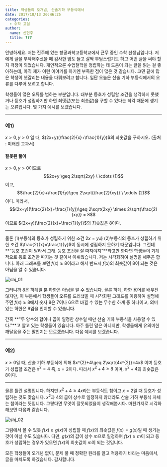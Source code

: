 ```yaml
---
title: 학생들의 오개념, 산술기하 부등식에서
date: 2017/10/13 20:46:25
categories:
  - 수학 교실
author:
  name: 신헌주
  title: ???
---
```


안녕하세요. 저는 진주에 있는 항공과학고등학교에서 근무 중인 수학 선생님입니다. 저에게 글을 부탁해주셨을 때 감사한 맘도 들고 살짝 부담스럽기도 하고 어떤 글을 써야 할지 걱정이 되었습니다. 개인적으론 수업철학을 정립하는 데 도움이 되는 글을 읽는 걸 좋아하는데, 아직 제가 이런 이야기를 하기엔 부족한 점이 많은 것 같습니다. 고민 끝에 많은 학생이 헷갈리는 내용을 다뤄보려고 합니다. 일단 오늘은 산술 기하 부등식에서의 오류를 다루어 보려고 합니다.

학생들이 많은 오류를 범하는 부분입니다. 대부분 등호가 성립할 조건을 생각하지 못했거나 등호가 성립하기만 하면 최댓값(또는 최솟값)을 구할 수 있다는 착각 때문에 생기는 오류입니다. 몇 가지 예시를 보겠습니다.

----------

### 예1)
$x>0, y>0$ 일 때, $(2x+y)(\frac{2}{x}+\frac{1}{y})$의 최솟값을 구하시오. (출처 : 미래엔 교과서)

#### 잘못된 풀이

$x>0, y>0$이므로
$$2x+y \geq 2\sqrt{2xy} \ \cdots (1)$$
이고,
$$\frac{2}{x}+\frac{1}{y}\geq 2\sqrt{\frac{2}{xy}} \ \cdots (2)$$
이다. 따라서,
$$(2x+y)(\frac{2}{x}+\frac{1}{y})\geq 2\sqrt{2xy} \times 2\sqrt{\frac{2}{xy}} = 8$$
이므로 $(2x+y)(\frac{2}{x}+\frac{1}{y})$의 최솟값은 $8$이다.

----------

물론 (1)부등식의 등호가 성립하기 위한 조건 $2x=y$과 (2)부등식의 등호가 성립하기 위한 조건 $\frac{2}{x}=\frac{1}{y}$이 동시에 성립하지 못하기 때문입니다. 그런데 **“등호 조건이 달라서 그래. 등호 조건을 잘 따져야지”**라고만 한다면 학생들이 기계적으로 등호 조건만 따지는 것 같아서 아쉬웠습니다. 저는 시각화하여 설명을 해주곤 합니다. 아래 그래프를 보면 $f(x)\geq 8$이라고 해서 반드시 $f(x)$의 최솟값이 $8$이 되는 것은 아님을 알 수 있습니다.

![shj_01](shj_01.png)

그러니까 $8$은 하계일 뿐 하한은 아님을 알 수 있습니다. 물론 하계, 하한 용어를 배우진 않지만, 이 부분에서 학생들이 오류를 드러냈을 때 시각화된 그래프를 이용하여 설명해주면 $f(x)\geq 8$에서 숫자 $8$은 $7$이나 $6$으로 바뀔 수 있는 무수한 하계 중 하나이고, 의미 있는 하한은 $9$임을 인지할 수 있습니다.

간혹 **"두 양수의 합이나 곱이 일정한 상수일 때만 산술 기하 부등식을 사용할 수 있다."**고 알고 있는 학생들이 있습니다. 아주 틀린 말은 아니지만, 학생들에게 유의미한 깨달음을 주는 말인지는 모르겠습니다. 다음 예시를 보겠습니다.

----------

### 예2)
$x\geq 0$일 때, 산술 기하 부등식에 의해 $x^{2}+4\geq 2\sqrt{4x^{2}}=4x$ 이며 등호가 성립할 조건은 $x^{2}=4$ 즉, $x=2$이다. 따라서 $x^{2}+4 \geq 8$ 이며, $x^{2}+4$의 최솟값은 $8$이다.

----------

물론 틀린 설명입니다. 하지만 $x^{2}+4\geq 4x$라는 부등식도 참이고 $x=2$일 때 등호가 성립하는 것도 맞습니다. $x^{2}$과 $4$의 곱이 상수로 일정하지 않더라도 산술 기하 부등식 자체는 참이라는 뜻입니다. 그렇다면 무엇이 잘못되었을지 생각해봅시다. 마찬가지로 시각화해보면 다음과 같습니다.

![shj_02](shj_02.png)

그림에서 볼 수 있듯 $f(x)\geq g(x)$이 성립할 때 $f(x)$의 최솟값은 $f(x)=g(x)$일 때 생기는 것이 아닐 수도 있습니다. 다만, $g(x)$의 값이 상수 $m$으로 일정하여 $f(x)\geq m$이 되고 등호가 성립하는 경우가 있으면 $f(x)$의 최솟값이 $m$이 되는 것입니다.

모든 학생들이 오개념 없이, 문제 풀 때 정확한 원리를 알고 적용하기 바라는 마음에서, 글을 마치도록 하겠습니다. 감사합니다.
